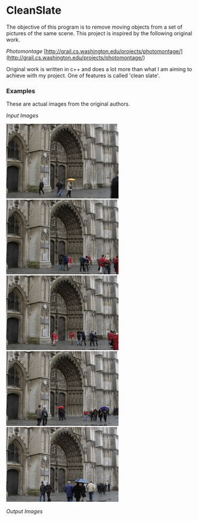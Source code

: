 # CleanSlate

The objective of this program is to remove moving objects from a set of pictures of the same scene.
This project is inspired by the following original work.

_Photomontage_ [http://grail.cs.washington.edu/projects/photomontage/] (http://grail.cs.washington.edu/projects/photomontage/)

Original work is written in c++ and does a lot more than what I am aiming to achieve with my project. One of features is called 'clean slate'. 

### Examples
These are actual images from the original authors.

_Input Images_

<img src="https://github.com/john-kyuhae-lee/CleanSlate/blob/master/app/src/debug/res/raw/cathedral_001.jpg" width="301" height="200">
<img src="https://github.com/john-kyuhae-lee/CleanSlate/blob/master/app/src/debug/res/raw/cathedral_002.jpg" width="301" height="200">
<img src="https://github.com/john-kyuhae-lee/CleanSlate/blob/master/app/src/debug/res/raw/cathedral_003.jpg" width="301" height="200">
<img src="https://github.com/john-kyuhae-lee/CleanSlate/blob/master/app/src/debug/res/raw/cathedral_004.jpg" width="301" height="200">
<img src="https://github.com/john-kyuhae-lee/CleanSlate/blob/master/app/src/debug/res/raw/cathedral_005.jpg" width="301" height="200">

_Output Images_


